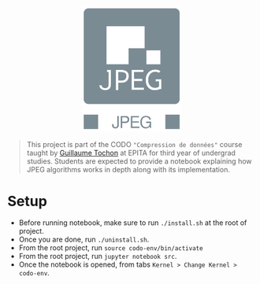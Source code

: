 <img src="./img/jpeg-logo.png" hspace="30%" width="40%">

> This project is part of the CODO `"Compression de données"` course taught by [Guillaume Tochon](https://www.lrde.epita.fr/wiki/Courses/CODO) at EPITA for third year of undergrad studies. Students are expected to provide a notebook explaining how JPEG algorithms works in depth along with its implementation.

# Setup

- Before running notebook, make sure to run `./install.sh` at the root of project.
- Once you are done, run `./uninstall.sh`.
- From the root project, run `source codo-env/bin/activate`
- From the root project, run `jupyter notebook src`.
- Once the notebook is opened, from tabs `Kernel > Change Kernel > codo-env`.